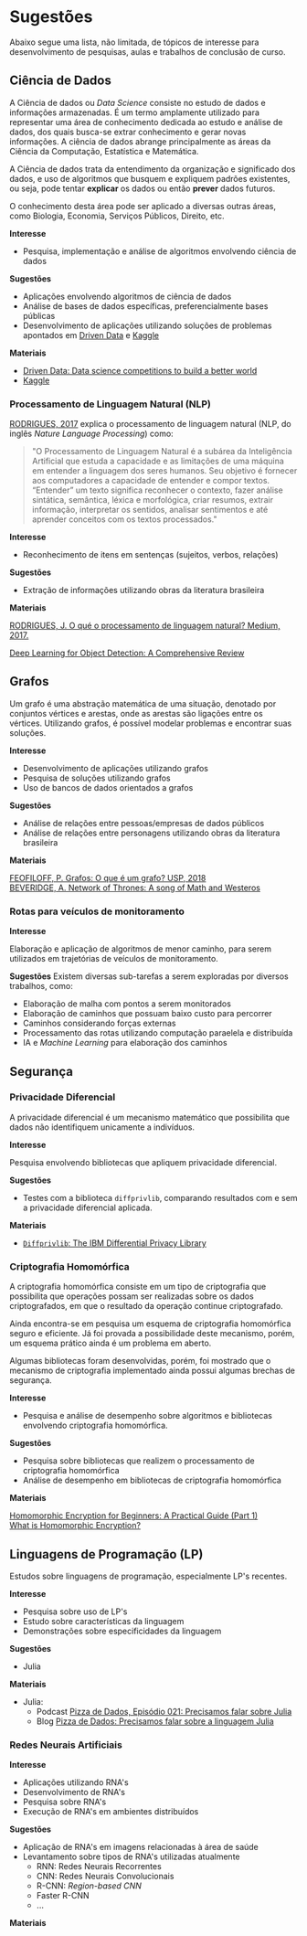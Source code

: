 # Sugestões

Abaixo segue uma lista, não limitada, de tópicos de interesse para desenvolvimento de pesquisas, aulas e trabalhos de conclusão de curso.

## Ciência de Dados

A Ciência de dados ou *Data Science* consiste no estudo de dados e informações armazenadas. É um termo amplamente utilizado para representar uma área de conhecimento dedicada ao estudo e análise de dados, dos quais busca-se extrar conhecimento e gerar novas informações. A ciência de dados abrange principalmente as áreas da Ciência da Computação, Estatística e Matemática.

A Ciência de dados trata da entendimento da organização e significado dos dados, e uso de algoritmos que busquem e expliquem padrões existentes, ou seja, pode tentar **explicar** os dados ou então **prever** dados futuros.

O conhecimento desta área pode ser aplicado a diversas outras áreas, como Biologia, Economia, Serviços Públicos, Direito, etc.

**Interesse**  

- Pesquisa, implementação e análise de algoritmos envolvendo ciência de dados

**Sugestões**  

- Aplicações envolvendo algoritmos de ciência de dados
- Análise de bases de dados específicas, preferencialmente bases públicas
- Desenvolvimento de aplicações utilizando soluções de problemas apontados em [Driven Data](https://www.drivendata.org/) e [Kaggle](https://www.kaggle.com/)

**Materiais**  

- [Driven Data: Data science competitions
to build a better world](https://www.drivendata.org/)
- [Kaggle](https://www.kaggle.com/)


### Processamento de Linguagem Natural (NLP)

[RODRIGUES, 2017](https://medium.com/botsbrasil/o-que-%C3%A9-o-processamento-de-linguagem-natural-49ece9371cff) explica o processamento de linguagem natural (NLP, do inglês *Nature Language Processing*) como:

> "O Processamento de Linguagem Natural é a subárea da Inteligência Artificial que estuda a capacidade e as limitações de uma máquina em entender a linguagem dos seres humanos. Seu objetivo é fornecer aos computadores a capacidade de entender e compor textos. “Entender” um texto significa reconhecer o contexto, fazer análise sintática, semântica, léxica e morfológica, criar resumos, extrair informação, interpretar os sentidos, analisar sentimentos e até aprender conceitos com os textos processados."

**Interesse**  

- Reconhecimento de itens em sentenças (sujeitos, verbos, relações)

**Sugestões**  

- Extração de informações utilizando obras da literatura brasileira

**Materiais**  

[RODRIGUES, J. O qué o processamento de linguagem natural? Medium, 2017.](https://medium.com/botsbrasil/o-que-%C3%A9-o-processamento-de-linguagem-natural-49ece9371cff)  

[Deep Learning for Object Detection: A Comprehensive Review](https://towardsdatascience.com/deep-learning-for-object-detection-a-comprehensive-review-73930816d8d9)  

## Grafos

Um grafo é uma abstração matemática de uma situação, denotado por conjuntos vértices e arestas, onde as arestas são ligações entre os vértices. Utilizando grafos, é possível modelar problemas e encontrar suas soluções.

**Interesse**  

- Desenvolvimento de aplicações utilizando grafos
- Pesquisa de soluções utilizando grafos
- Uso de bancos de dados orientados a grafos

**Sugestões**  

- Análise de relações entre pessoas/empresas de dados públicos
- Análise de relações entre personagens utilizando obras da literatura brasileira

**Materiais**  

[FEOFILOFF, P. Grafos: O que é um grafo? USP, 2018](https://www.ime.usp.br/~pf/algoritmos_em_grafos/aulas/grafos.html)  
[BEVERIDGE, A. Network of Thrones: A song of Math and Westeros](https://networkofthrones.wordpress.com/)  

### Rotas para veículos de monitoramento

**Interesse**

Elaboração e aplicação de algoritmos de menor caminho, para serem utilizados em trajetórias de veículos de monitoramento.


**Sugestões**
Existem diversas sub-tarefas a serem exploradas por diversos trabalhos, como:
- Elaboração de malha com pontos a serem monitorados
- Elaboração de caminhos que possuam baixo custo para percorrer
- Caminhos considerando forças externas
- Processamento das rotas utilizando computação paraelela e distribuída
- IA e *Machine Learning* para elaboração dos caminhos


## Segurança

### Privacidade Diferencial

A privacidade diferencial é um mecanismo matemático que possibilita que dados não identifiquem unicamente a indivíduos.

**Interesse**

Pesquisa envolvendo bibliotecas que apliquem privacidade diferencial.

**Sugestões**

- Testes com a biblioteca `diffprivlib`, comparando resultados com e sem a privacidade diferencial aplicada.

**Materiais**  

- [`Diffprivlib`: The IBM Differential Privacy Library](https://arxiv.org/pdf/1907.02444v1.pdf)  


### Criptografia Homomórfica

A criptografia homomórfica consiste em um tipo de criptografia que possibilita que operações possam ser realizadas sobre os dados criptografados, em que o resultado da operação continue criptografado.

Ainda encontra-se em pesquisa um esquema de criptografia homomórfica seguro e eficiente. Já foi provada a possibilidade deste mecanismo, porém, um esquema prático ainda é um problema em aberto.

Algumas bibliotecas foram desenvolvidas, porém, foi mostrado que o mecanismo de criptografia implementado ainda possui algumas brechas de segurança.


**Interesse**  

- Pesquisa e análise de desempenho sobre algoritmos e bibliotecas envolvendo criptografia homomórfica.

**Sugestões**  

- Pesquisa sobre bibliotecas que realizem o processamento de criptografia homomórfica
- Análise de desempenho em bibliotecas de criptografia homomórfica


**Materiais**  

[Homomorphic Encryption for Beginners: A Practical Guide (Part 1)](https://medium.com/privacy-preserving-natural-language-processing/homomorphic-encryption-for-beginners-a-practical-guide-part-1-b8f26d03a98a)  
[What is Homomorphic Encryption?](https://www.thesslstore.com/blog/what-is-homomorphic-encryption/)  







## Linguagens de Programação (LP)
Estudos sobre linguagens de programação, especialmente LP's recentes.

**Interesse**  

- Pesquisa sobre uso de LP's 
- Estudo sobre características da linguagem
- Demonstrações sobre especificidades da linguagem

**Sugestões**  

- Julia

**Materiais**  

- Julia:
    - Podcast [Pizza de Dados, Episódio 021: Precisamos falar sobre Julia](https://podcast.pizzadedados.com/e/episodio-021/)  
    - Blog [Pizza de Dados: Precisamos falar sobre a linguagem Julia](https://medium.com/pizzadedados/precisamos-falar-sobre-a-linguagem-julia-e22eb235969e)    
    
### Redes Neurais Artificiais

**Interesse**  

- Aplicações utilizando RNA's
- Desenvolvimento de RNA's
- Pesquisa sobre RNA's
- Execução de RNA's em ambientes distribuídos

**Sugestões**  

- Aplicação de RNA's em imagens relacionadas à área de saúde
- Levantamento sobre tipos de RNA's utilizadas atualmente
    - RNN: Redes Neurais Recorrentes
    - CNN: Redes Neurais Convolucionais
    - R-CNN: *Region-based CNN*
    - Faster R-CNN
    - ...
    
    
**Materiais**  
 